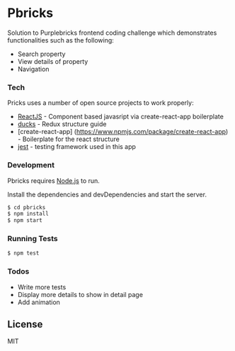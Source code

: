 # Pbricks

Solution to Purplebricks frontend coding challenge which demonstrates functionalities such as the following:

  - Search property
  - View details of property
  - Navigation

### Tech

Pricks uses a number of open source projects to work properly:

* [ReactJS](https://reactjs.org/) - Component based javasript via create-react-app boilerplate
* [ducks](https://github.com/erikras/ducks-modular-redux) - Redux structure guide
* [create-react-app] (https://www.npmjs.com/package/create-react-app) - Boilerplate for the react structure
* [jest](https://jestjs.io/) - testing framework used in this app

### Development

Pbricks requires [Node.js](https://nodejs.org/) to run.

Install the dependencies and devDependencies and start the server.

```sh
$ cd pbricks
$ npm install
$ npm start
```

### Running Tests

```sh
$ npm test
```

### Todos

 - Write more tests
 - Display more details to show in detail page
 - Add animation

License
----

MIT
